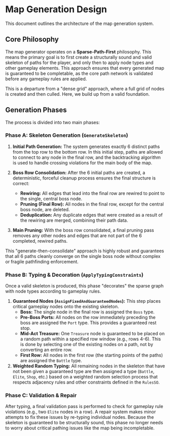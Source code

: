 # Map Generation Design

This document outlines the architecture of the map generation system.

## Core Philosophy

The map generator operates on a **Sparse-Path-First** philosophy. This means the primary goal is to first create a structurally sound and valid skeleton of paths for the player, and only then to apply node types and other gameplay elements. This approach ensures that every generated map is guaranteed to be completable, as the core path network is validated before any gameplay rules are applied.

This is a departure from a "dense grid" approach, where a full grid of nodes is created and then culled. Here, we build up from a valid foundation.

## Generation Phases

The process is divided into two main phases:

### Phase A: Skeleton Generation (`GenerateSkeleton`)

1.  **Initial Path Generation:** The system generates exactly 6 distinct paths from the top row to the bottom row. In this initial step, paths are allowed to connect to any node in the final row, and the backtracking algorithm is used to handle crossing violations for the main body of the map.

2.  **Boss Row Consolidation:** After the 6 initial paths are created, a deterministic, forceful cleanup process ensures the final structure is correct:
    *   **Rewiring:** All edges that lead into the final row are rewired to point to the single, central boss node.
    *   **Pruning (Final Row):** All nodes in the final row, except for the central boss node, are deleted.
    *   **Deduplication:** Any duplicate edges that were created as a result of the rewiring are merged, combining their path data.

3.  **Main Pruning:** With the boss row consolidated, a final pruning pass removes any other nodes and edges that are not part of the 6 completed, rewired paths.

This "generate-then-consolidate" approach is highly robust and guarantees that all 6 paths cleanly converge on the single boss node without complex or fragile pathfinding enforcement.

### Phase B: Typing & Decoration (`ApplyTypingConstraints`)

Once a valid skeleton is produced, this phase "decorates" the sparse graph with node types according to gameplay rules.

1.  **Guaranteed Nodes (`AssignFixedAndGuaranteedNodes`):** This step places critical gameplay nodes onto the existing skeleton.
    *   **Boss:** The single node in the final row is assigned the `Boss` type.
    *   **Pre-Boss Ports:** All nodes on the row immediately preceding the boss are assigned the `Port` type. This provides a guaranteed rest stop.
    *   **Mid-Act Treasure:** One `Treasure` node is guaranteed to be placed on a random path within a specified row window (e.g., rows 4-6). This is done by selecting one of the existing nodes on a path, not by converting an entire row.
    *   **First Row:** All nodes in the first row (the starting points of the paths) are assigned the `Battle` type.
2.  **Weighted Random Typing:** All remaining nodes in the skeleton that have not been given a guaranteed type are then assigned a type (`Battle`, `Elite`, `Shop`, etc.) based on a weighted random selection process that respects adjacency rules and other constraints defined in the `RulesSO`.

### Phase C: Validation & Repair

After typing, a final validation pass is performed to check for gameplay rule violations (e.g., two `Elite` nodes in a row). A repair system makes minor attempts to fix these issues by re-typing individual nodes. Because the skeleton is guaranteed to be structurally sound, this phase no longer needs to worry about critical pathing issues like the map being incompletable.